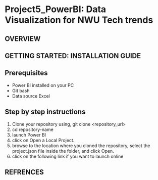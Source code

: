 # Project5_PowerBI: Data Visualization for NWU Tech trends 

## OVERVIEW

## GETTING STARTED: INSTALLATION GUIDE
## Prerequisites
- Power BI installed on your PC
- Git bash
- Data source Excel
## Step by step instructions
1. Clone your repository using, git clone <repository_url>
2. cd repository-name
3. launch Power BI
4. click on Open a Local Project.
5. browse to the location where you cloned the repository, select the project.json file inside the folder, and click Open.
6. click on the following link if you want to launch online
## REFRENCES
